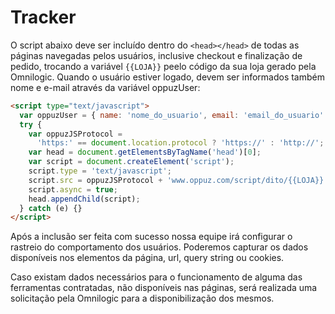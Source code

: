 # Tracker

O script abaixo deve ser incluído dentro do `<head></head>` de todas as páginas navegadas pelos usuários, inclusive checkout e finalização de pedido, trocando a variável `{{LOJA}}` peelo código da sua loja gerado pela Omnilogic. Quando o usuário estiver logado, devem ser informados também nome e e-mail através da variável oppuzUser:

```html
<script type="text/javascript">
  var oppuzUser = { name: 'nome_do_usuario', email: 'email_do_usuario' };
  try {
    var oppuzJSProtocol =
      'https:' == document.location.protocol ? 'https://' : 'http://';
    var head = document.getElementsByTagName('head')[0];
    var script = document.createElement('script');
    script.type = 'text/javascript';
    script.src = oppuzJSProtocol + 'www.oppuz.com/script/dito/{{LOJA}}.js';
    script.async = true;
    head.appendChild(script);
  } catch (e) {}
</script>
```

Após a inclusão ser feita com sucesso nossa equipe irá configurar o rastreio do comportamento dos usuários. Poderemos capturar os dados disponíveis nos elementos da página, url, query string ou cookies.

Caso existam dados necessários para o funcionamento de alguma das ferramentas contratadas, não disponíveis nas páginas, será realizada uma solicitação pela Omnilogic para a disponibilização dos mesmos.

